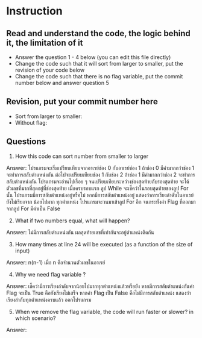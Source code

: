 ﻿# Instruction

## Read and understand the code, the logic behind it, the limitation of it
* Answer the question 1 - 4 below (you can edit this file directly)
* Change the code such that it will sort from larger to smaller, put the revision of your code below
* Change the code such that there is no flag variable, put the commit number below and answer question 5 


## Revision, put your commit number here
* Sort from larger to smaller:
* Without flag:

## Questions
1. How this code can sort number from smaller to larger
 
Answer: โปรแกรมจะเริ่มเปรียบเทียบจากอาเรย์ช่อง 0 กับอาเรย์ช่อง 1 ถ้าช่อง 0 มีค่ามากกว่าช่อง 1 จะทำการสลับตำแหน่งกัน
		ต่อไปจะเปรียบเทียบช่อง 1 กับช่อง 2 ถ้าช่อง 1 มีค่ามากกว่าช่อง 2 จะทำการสลับตำแหน่งกัน
		โปรแกรมจะอ่านไปเรื่อย ๆ จนเปรียบเทียบระหว่างช่องสุดท้ายกับรองสุดท้าย จะได้ตัวเลขที่มากที่สุดอยู่ที่ช่องสุดท้าย
		เมื่อครบรอบแรก ลูป While จะเช็คว่าในรอบสุดท้ายของลูป For นั้น โปรแกรมมีการสลับตำแหน่งอยู่หรือไม่
		หากมีการสลับตำแหน่งอยู่ แสดงว่าการเรียงลำดับในอาเรย์ยังไม่เรียงจาก น้อยไปมาก ทุกตำแหน่ง
		โปรแกรมจะวนมาเข้าลูป For อีก จนกระทั่งค่า Flag ที่ออกมาจากลูป For มีค่าเป็น False

2. What if two numbers equal, what will happen? 

Answer: ไม่มีการสลับตำแหน่งกัน ผลสุดท้ายเลขที่เท่ากันจะอยู่ตำแหน่งติดกัน

3. How many times at line 24 will be executed (as a function of the size of input) 

Answer: n(n-1) เมื่อ n คือจำนวนตัวเลขในอาเรย์

4. Why we need flag variable ? 

Answer: เช็คว่ามีการเรียงลำดับจากน้อยไปมากทุกตำแหน่งแล้วหรือยัง หากมีการสลับตำแหน่งกันค่า Flag จะเป็น True คือยังเรียงไม่เสร็จ
		หากค่า Flag เป็น False คือไม่มีการสลับตำแหน่ง แสดงว่าเรียงลำกับทุกตำแหน่งครบแล้ว ออกโปรแกรม

5. When we remove the flag variable, the code will run faster or slower? in which scenario? 

Answer: 